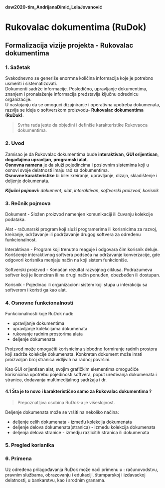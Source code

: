 #### dsw2020-tim_AndrijanaDimić_LelaJovanović

# **Rukovalac dokumentima (RuDok)**

## Formalizacija vizije projekta - Rukovalac dokumentima 
### 1. Sažetak
Svakodnevno se generiše enormna količina informacija koje je potrebno usmeriti i sistematizovati.   
Dokumenti sadrže informacije. 
Posledično, upravljanje dokumentima, znanjem i pronalaženje informacija predstavlja ključnu odrednicu organizacije.   
U nastojanju da se omogući dizajniranje i operativna upotreba dokumenata, razvija se ideja o softverskom proizvodu- **Rukovalac dokumentima (RuDok)**. 
> Svrha rada jeste da objedini i definiše karakteristike Rukovaoca dokumentima.

### 2. Uvod
Zamisao je da Rukovalac dokumentima bude **interaktivan**, **GUI orijentisan**, **događajima upravljan**, **programski alat**.   
**Osnovna namena** je da služi pojedincima i poslovnim sistemima koji u osnovi svoje delatnosti imaju rad sa dokumentima.     
**Osnovne karakteristike** bi bile: kreiranje, upravljanje, dizajn, skladištenje i deljenje dokumenata.

***Ključni pojmovi:***  _dokument_, _alat_, _interaktivan_, _softverski proizvod_, _korisnik_

### 3. Rečnik pojmova

Dokument - Složen proizvod namenjen komunikaciji ili čuvanju kolekcije podataka.

Alat - računarski program koji služi programerima ili korisnicima za razvoj, kreiranje, održavanje ili podržavanje drugog softvera za određenu funkcionalnost.

Interaktivan - Program koji trenutno reaguje i odgovara čim korisnik deluje. Korišćenje interaktivnog softvera podseća na održavanje konverzacije, gde odgovori korisnika menjaju način na koji sistem funkcioniše.

Softverski proizvod - Konačan rezultat razvojnog ciklusa. Podrazumeva softver koji je licenciran ili na drugi način ponuđen, obezbeđen ili dostupan.

Korisnik - Pojedinac ili organizacioni sistem koji stupa u interakciju sa softverom i koristi ga kao alat.

### 4. Osnovne funkcionalnosti

Funkcionalnosti koje RuDok nudi:
* upravljanje dokumentima
* upravljanje kolekcijama dokumenata
* rukovanje radnim prostorima alata
* deljenje dokumenata

Proizvod može omogućiti korisnicima slobodno formiranje radnih prostora koji sadrže kolekcije dokumenata. Konkretan dokument može imati proizvoljan broj stranica vidljivih na radnoj površini.  

Kao GUI orijentisan alat, svojim grafičkim elementima omogućiće korisnicima upotrebu pojedinosti softvera, poput uređivanja dokumenata i stranica, dodavanja multimedijalnog sadržaja i dr.

#### 4.1 Šta je to novo i karakteristično samo za Rukovalac dokumentima ?
> Prepoznatljiva osobina RuDok-a je višeslojnost.

Deljenje dokumenata može se vršiti na nekoliko načina:
* deljenje celih dokumenata - između kolekcija dokumenata
* deljenje delova dokumenata(stranica) - između kolekcija dokumenata
* deljenja delova stranice - izmedju razlicitih stranica ili dokumenata

### 5. Pregled korisnika

### 6. Primena
Uz određena prilagođavanja RuDok može naći primenu u : računovodstvu, pravnim službama, obrazovanju i edukaciji, štamparskoj i izdavackoj delatnosti, u bankarstvu, kao i srodnim granama.
